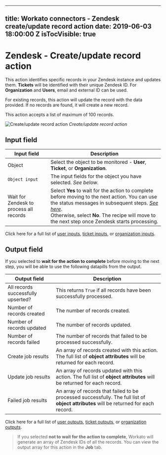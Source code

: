 
---
title: Workato connectors - Zendesk create/update record action
date: 2019-06-03 18:00:00 Z
isTocVisible: true
---

# Zendesk - Create/update record action

This action identifies specific records in your Zendesk instance and updates them. **Tickets** will be identified with their unique Zendesk ID. For **Organization** and **Users**, email and external ID can be used.

For existing records, this action will update the record with the data provided. If no records are found, it will create a new record.

This action accepts a list of maximum of 100 records.

![Create/update record action](~@img/connectors/zendesk/upsert-record-action.png)
*Create/update record action*

## Input field

| Input field    | Description |
| -------------- | ----------- |
| Object         | Select the object to be monitored - **User**, **Ticket**, or **Organization**. |
| `Object input` | The input fields for the object you have selected. _See below._|
| Wait for Zendesk to process all records | Select **Yes** to wait for the action to complete before moving to the next action. You can use the status messages in subsequent steps. [_See here_](#output-field). <br>Otherwise, select **No**. The recipe will move to the next step once Zendesk starts processing. |

Click here for a full list of [user inputs](/connectors/zendesk/user-fields.md#user-input-fields), [ticket inputs](/connectors/zendesk/ticket-fields.md#ticket-input-fields), or [organization inputs](/connectors/zendesk/organization-fields.md#organization-input-fields).

## Output field

If you selected to **wait for the action to complete** before moving to the next step, you will be able to use the following datapills from the output.

| Output field              | Description |
| ------------------------- | ----------- |
| All records successfully upserted? | This returns `True` if all records have been successfully processed. |
| Number of records created | The number of records created. |
| Number of records updated | The number of records updated. |
| Number of records failed  | The number of records that failed to be processed successfully. |
| Create job results        | An array of records created with this action. The full list of **object attributes** will be returned for each record. |
| Update job results        | An array of records updated with this action. The full list of **object attributes** will be returned for each record. |
| Failed job results        | An array of records that failed to be processed successfully. The full list of **object attributes** will be returned for each record. |

Click here for a full list of [user outputs](/connectors/zendesk/user-fields.md#user-output-fields), [ticket outputs](/connectors/zendesk/ticket-fields.md#ticket-output-fields), or [organization outputs](/connectors/zendesk/organization-fields.md#organization-output-fields).

> If you selected **not to wait for the action to complete**, Workato will generate an array of Zendesk IDs of all the records. You can view the output array for this action in the **Job** tab.
